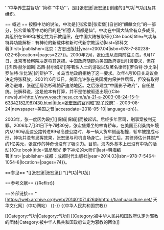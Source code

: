 '''中华养生益智功'''简称'''中功'''，是[[张宏堡|张宏堡]]创建的[[气功|气功]]及其组织。

== 概述 ==
按照中功的说法，中功是[[张宏堡|张宏堡]]自创的“麒麟文化”的一部分，张宏堡编写中功的目的是“祈愿人间都是仙”。中功在中国大陆曾有众多成员。其组织在1999年被定性为邪教组织，在中国大陆被取缔<ref>{{Cite book|title=气功与特异功能解析：有神论的新载体和新时代新宗教运动|last=钟科文著|first=|publisher=北京：方志出版社|year=2007.04|isbn=978-7-80238-022-6|location=|pages=227}}</ref>。2000年2月，张设法从海南前往关岛。6月17日，北京市检察院决定将其逮捕。中国政府随即向美国政府提出引渡要求，但在[[杰西·赫尔姆斯|杰西·赫尔姆斯]]等著名人士的游说以及著名律师[[罗伯特·沙比洛|罗伯特·沙比洛]]的辩护下，关岛当地政府拒绝了这一要求。次年4月10日关岛议会决定将张释放。2001年6月13日，美国允许张在美国境内保护性居留，但没有取得政治避难，张遂迁居洛杉矶帕萨迪纳地区。之后张建立“中国影子政府”，自任总统。张解释说，这是他本有打算，并不是怕被驱逐出境<ref>{{Cite news|url=http://www.voachinese.com/a/a-21-a-2003-08-24-15-1-63342182/987430.html|title=张宏堡的官司和“影子政府” - 2003-08-24|newspaper=美国之音|accessdate=2018-05-10|language=zh}}</ref>。

2003年，张一度因为殴打[[保姆|保姆]]而被起诉。后经多年官司，刑事案被判无罪。2006年7月31日下午7时30分，张宏堡乘坐的林肯轿车，在美国亚利桑纳州境内从160号高速公路转进89号高速公路时，与一辆大货车侧面相撞，轿车被撞成弓形，神功并没有发挥效果，张宏堡与司机当场身亡。张死亡后，其律师估计其财产约1亿美元，张宣传的神奇也没有了吸引力。目前，海内外基本上已没有中功的活动<ref>{{Cite book|title=骗局曝光 走下神坛的大师们|last=韩海编著|first=|publisher=成都：成都时代出版社|year=2014.03|isbn=978-7-5464-1054-8|location=|pages=74}}</ref>。

==参见==
*[[张宏堡|张宏堡]]
*[[气功|气功]]

==参考文献==
{{Reflist}}

==外部链接==
*[https://web.archive.org/web/20140107142646/http://tianhuaculture.net/ 天华文化网]（中功网站）
{{-}}
{{中华人民共和国宗教}}

[[Category:气功|Category:气功]]
[[Category:被中华人民共和国政府认定为邪教的团体|Category:被中华人民共和国政府认定为邪教的团体]]